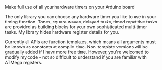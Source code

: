 Make full use of all your hardware timers on your Arduino board. 

The only library you can choose any hardware timer you like to use in your timing function. Tones, square waves, delayed tasks, timed repetitive tasks are provided as building blocks for your own sophisticated multi-timer tasks. My library hides hardware register details for you.

Currently all APIs are function templates, which means all arguments must be known as constants at compile-time. Non-template versions will be gradually added if I have more free time. However, you're welcomed to modify my code - not so difficult to understand if you are familiar with ATMega registers.